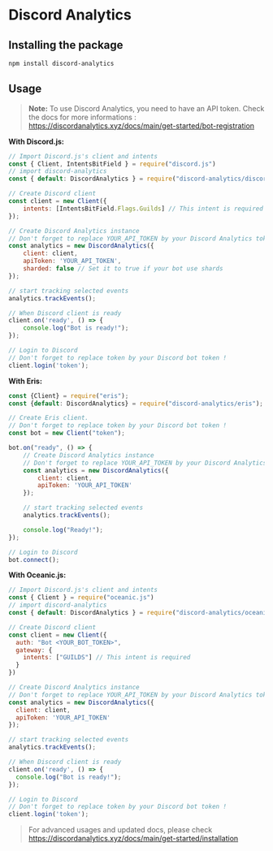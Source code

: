 # Discord Analytics

## Installing the package

```bash
npm install discord-analytics
```

## Usage

> **Note:** To use Discord Analytics, you need to have an API token. Check the docs for more informations : https://discordanalytics.xyz/docs/main/get-started/bot-registration

**With Discord.js:**

```js
// Import Discord.js's client and intents
const { Client, IntentsBitField } = require("discord.js")
// import discord-analytics
const { default: DiscordAnalytics } = require("discord-analytics/discordjs")

// Create Discord client
const client = new Client({
    intents: [IntentsBitField.Flags.Guilds] // This intent is required
});

// Create Discord Analytics instance
// Don't forget to replace YOUR_API_TOKEN by your Discord Analytics token !
const analytics = new DiscordAnalytics({
    client: client,
    apiToken: 'YOUR_API_TOKEN',
    sharded: false // Set it to true if your bot use shards
});

// start tracking selected events
analytics.trackEvents();

// When Discord client is ready
client.on('ready', () => {
    console.log("Bot is ready!");
});

// Login to Discord
// Don't forget to replace token by your Discord bot token !
client.login('token');
```

**With Eris:**

```js
const {Client} = require("eris");
const {default: DiscordAnalytics} = require("discord-analytics/eris");

// Create Eris client.
// Don't forget to replace token by your Discord bot token !
const bot = new Client("token");

bot.on("ready", () => {
    // Create Discord Analytics instance
    // Don't forget to replace YOUR_API_TOKEN by your Discord Analytics token !
    const analytics = new DiscordAnalytics({
        client: client,
        apiToken: 'YOUR_API_TOKEN'
    });

    // start tracking selected events
    analytics.trackEvents();

    console.log("Ready!");
});

// Login to Discord
bot.connect();
```

**With Oceanic.js:**
```js
// Import Discord.js's client and intents
const { Client } = require("oceanic.js")
// import discord-analytics
const { default: DiscordAnalytics } = require("discord-analytics/oceanic")

// Create Discord client
const client = new Client({
  auth: "Bot <YOUR_BOT_TOKEN>",
  gateway: {
    intents: ["GUILDS"] // This intent is required
  }
})

// Create Discord Analytics instance
// Don't forget to replace YOUR_API_TOKEN by your Discord Analytics token !
const analytics = new DiscordAnalytics({
  client: client,
  apiToken: 'YOUR_API_TOKEN'
});

// start tracking selected events
analytics.trackEvents();

// When Discord client is ready
client.on('ready', () => {
  console.log("Bot is ready!");
});

// Login to Discord
// Don't forget to replace token by your Discord bot token !
client.login('token');
```

> For advanced usages and updated docs, please check https://discordanalytics.xyz/docs/main/get-started/installation